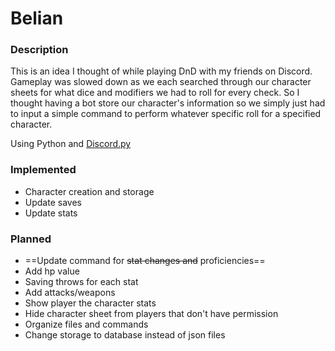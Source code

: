 # Belian
### Description
This is an idea I thought of while playing DnD with my friends on Discord. Gameplay was slowed down as we each searched through our character sheets for what dice and modifiers we had to roll for every check. So I thought having a bot store our character's information so we simply just had to input a simple command to perform whatever specific roll for a specified character.

Using Python and [Discord.py](https://discordpy.readthedocs.io/en/stable/index.html#)

### Implemented
- Character creation and storage
- Update saves
- Update stats

### Planned
- ==Update command for ~~stat changes and~~ proficiencies==
- Add hp value
- Saving throws for each stat
- Add attacks/weapons
- Show player the character stats
- Hide character sheet from players that don't have permission
- Organize files and commands
- Change storage to database instead of json files